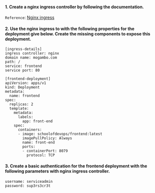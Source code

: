 #### 1. Create a nginx ingress controller by following the documentation.
`Reference`: [Nginx ingress](https://kubernetes.github.io/ingress-nginx/deploy/#generic-deployment)

#### 2. Use the nginx ingress to with the following properties for the deployment give below. Create the missing components to expose this deployment.
```
[ingress-details]
ingress controller: nginx
domain name: mogambo.com
path: /
service: frontend
service port: 80
```
```
[frontend-deployment]
apiVersion: apps/v1
kind: Deployment
metadata:
  name: frontend
spec:
  replicas: 2
  template:
    metadata:
      labels:
        app: front-end
    spec:
      containers:
      - image: schoolofdevops/frontend:latest
        imagePullPolicy: Always
        name: front-end
        ports:
        - containerPort: 8079
          protocol: TCP
```

#### 3. Create a basic authentication for the frontend deployment with the following parameters with nginx ingress controller.
```
username: serviceadmin
password: sup3rs3cr3t
```
